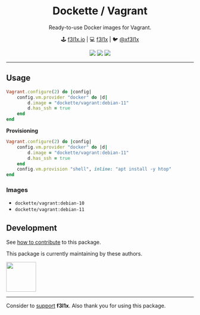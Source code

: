 <h1 align=center>Dockette / Vagrant</h1>

<p align=center>
   Ready-to-use Docker images for Vagrant.
</p>

<p align=center>
🕹 <a href="https://f3l1x.io">f3l1x.io</a> | 💻 <a href="https://github.com/f3l1x">f3l1x</a> | 🐦 <a href="https://twitter.com/xf3l1x">@xf3l1x</a>
</p>

<p align=center>
  <a href="https://hub.docker.com/r/dockette/vagrant/"><img src="https://badgen.net/docker/pulls/dockette/vagrant"></a>
  <a href="https://bit.ly/ctteg"><img src="https://badgen.net/badge/support/gitter/cyan"></a>
  <a href="https://github.com/sponsors/f3l1x"><img src="https://badgen.net/badge/sponsor/donations/F96854"></a>
</p>

-----

## Usage

```ruby
Vagrant.configure(2) do |config|
	config.vm.provider "docker" do |d|
		d.image = "dockette/vagrant:debian-11"
		d.has_ssh = true
	end
end
```

**Provisioning**

```ruby
Vagrant.configure(2) do |config|
	config.vm.provider "docker" do |d|
		d.image = "dockette/vagrant:debian-11"
		d.has_ssh = true
	end
	config.vm.provision "shell", inline: "apt install -y htop"
end
```

### Images

- `dockette/vagrant:debian-10`
- `dockette/vagrant:debian-11`

## Development

See [how to contribute](https://contributte.org/contributing.html) to this package.

This package is currently maintaining by these authors.

<a href="https://github.com/f3l1x">
    <img width="80" height="80" src="https://avatars2.githubusercontent.com/u/538058?v=3&s=80">
</a>

-----

Consider to [support](https://github.com/sponsors/f3l1x) **f3l1x**. Also thank you for using this package.
